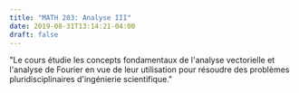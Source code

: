 ```yaml
---
title: "MATH 203: Analyse III"
date: 2019-08-31T13:14:21-04:00
draft: false
---
```

"Le cours étudie les concepts fondamentaux de l'analyse vectorielle et l'analyse de Fourier en vue de leur utilisation pour résoudre des problèmes pluridisciplinaires d'ingénierie scientifique."
<!--more-->
